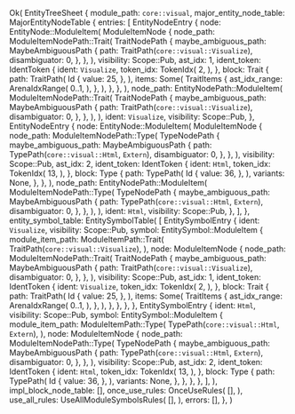 Ok(
    EntityTreeSheet {
        module_path: `core::visual`,
        major_entity_node_table: MajorEntityNodeTable {
            entries: [
                EntityNodeEntry {
                    node: EntityNode::ModuleItem(
                        ModuleItemNode {
                            node_path: ModuleItemNodePath::Trait(
                                TraitNodePath {
                                    maybe_ambiguous_path: MaybeAmbiguousPath {
                                        path: TraitPath(`core::visual::Visualize`),
                                        disambiguator: 0,
                                    },
                                },
                            ),
                            visibility: Scope::Pub,
                            ast_idx: 1,
                            ident_token: IdentToken {
                                ident: `Visualize`,
                                token_idx: TokenIdx(
                                    2,
                                ),
                            },
                            block: Trait {
                                path: TraitPath(
                                    Id {
                                        value: 25,
                                    },
                                ),
                                items: Some(
                                    TraitItems {
                                        ast_idx_range: ArenaIdxRange(
                                            0..1,
                                        ),
                                    },
                                ),
                            },
                        },
                    ),
                    node_path: EntityNodePath::ModuleItem(
                        ModuleItemNodePath::Trait(
                            TraitNodePath {
                                maybe_ambiguous_path: MaybeAmbiguousPath {
                                    path: TraitPath(`core::visual::Visualize`),
                                    disambiguator: 0,
                                },
                            },
                        ),
                    ),
                    ident: `Visualize`,
                    visibility: Scope::Pub,
                },
                EntityNodeEntry {
                    node: EntityNode::ModuleItem(
                        ModuleItemNode {
                            node_path: ModuleItemNodePath::Type(
                                TypeNodePath {
                                    maybe_ambiguous_path: MaybeAmbiguousPath {
                                        path: TypePath(`core::visual::Html`, `Extern`),
                                        disambiguator: 0,
                                    },
                                },
                            ),
                            visibility: Scope::Pub,
                            ast_idx: 2,
                            ident_token: IdentToken {
                                ident: `Html`,
                                token_idx: TokenIdx(
                                    13,
                                ),
                            },
                            block: Type {
                                path: TypePath(
                                    Id {
                                        value: 36,
                                    },
                                ),
                                variants: None,
                            },
                        },
                    ),
                    node_path: EntityNodePath::ModuleItem(
                        ModuleItemNodePath::Type(
                            TypeNodePath {
                                maybe_ambiguous_path: MaybeAmbiguousPath {
                                    path: TypePath(`core::visual::Html`, `Extern`),
                                    disambiguator: 0,
                                },
                            },
                        ),
                    ),
                    ident: `Html`,
                    visibility: Scope::Pub,
                },
            ],
        },
        entity_symbol_table: EntitySymbolTable(
            [
                EntitySymbolEntry {
                    ident: `Visualize`,
                    visibility: Scope::Pub,
                    symbol: EntitySymbol::ModuleItem {
                        module_item_path: ModuleItemPath::Trait(
                            TraitPath(`core::visual::Visualize`),
                        ),
                        node: ModuleItemNode {
                            node_path: ModuleItemNodePath::Trait(
                                TraitNodePath {
                                    maybe_ambiguous_path: MaybeAmbiguousPath {
                                        path: TraitPath(`core::visual::Visualize`),
                                        disambiguator: 0,
                                    },
                                },
                            ),
                            visibility: Scope::Pub,
                            ast_idx: 1,
                            ident_token: IdentToken {
                                ident: `Visualize`,
                                token_idx: TokenIdx(
                                    2,
                                ),
                            },
                            block: Trait {
                                path: TraitPath(
                                    Id {
                                        value: 25,
                                    },
                                ),
                                items: Some(
                                    TraitItems {
                                        ast_idx_range: ArenaIdxRange(
                                            0..1,
                                        ),
                                    },
                                ),
                            },
                        },
                    },
                },
                EntitySymbolEntry {
                    ident: `Html`,
                    visibility: Scope::Pub,
                    symbol: EntitySymbol::ModuleItem {
                        module_item_path: ModuleItemPath::Type(
                            TypePath(`core::visual::Html`, `Extern`),
                        ),
                        node: ModuleItemNode {
                            node_path: ModuleItemNodePath::Type(
                                TypeNodePath {
                                    maybe_ambiguous_path: MaybeAmbiguousPath {
                                        path: TypePath(`core::visual::Html`, `Extern`),
                                        disambiguator: 0,
                                    },
                                },
                            ),
                            visibility: Scope::Pub,
                            ast_idx: 2,
                            ident_token: IdentToken {
                                ident: `Html`,
                                token_idx: TokenIdx(
                                    13,
                                ),
                            },
                            block: Type {
                                path: TypePath(
                                    Id {
                                        value: 36,
                                    },
                                ),
                                variants: None,
                            },
                        },
                    },
                },
            ],
        ),
        impl_block_node_table: [],
        once_use_rules: OnceUseRules(
            [],
        ),
        use_all_rules: UseAllModuleSymbolsRules(
            [],
        ),
        errors: [],
    },
)